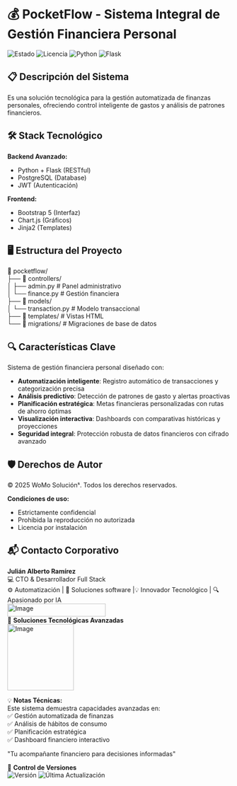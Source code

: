 # 💰 PocketFlow - Sistema Integral de Gestión Financiera Personal

![Estado](https://img.shields.io/badge/🚀_En_Desarrollo-yellow) 
![Licencia](https://img.shields.io/badge/Licencia-🔒_Privada-red)
![Python](https://img.shields.io/badge/Python-3776AB?logo=python&logoColor=white)
![Flask](https://img.shields.io/badge/Flask-000000?logo=flask&logoColor=white)

## 📋 Descripción del Sistema
Es una solución tecnológica para la gestión automatizada de finanzas personales, ofreciendo control inteligente de gastos y análisis de patrones financieros.

## 🛠 Stack Tecnológico
**Backend Avanzado:**
- Python + Flask (RESTful)
- PostgreSQL (Database)
- JWT (Autenticación)

**Frontend:**
- Bootstrap 5 (Interfaz)
- Chart.js (Gráficos)
- Jinja2 (Templates)

## 🖥️ Estructura del Proyecto
📁 pocketflow/  
├── 📂 controllers/  
│   ├── admin.py # Panel administrativo  
│   └── finance.py # Gestión financiera  
├── 📂 models/  
│   └── transaction.py # Modelo transaccional  
├── 📂 templates/ # Vistas HTML  
└── 📂 migrations/ # Migraciones de base de datos  

## 🔍 Características Clave  
Sistema de gestión financiera personal diseñado con:  
* **Automatización inteligente**: Registro automático de transacciones y categorización precisa  
* **Análisis predictivo**: Detección de patrones de gasto y alertas proactivas  
* **Planificación estratégica**: Metas financieras personalizadas con rutas de ahorro óptimas  
* **Visualización interactiva**: Dashboards con comparativas históricas y proyecciones  
* **Seguridad integral**: Protección robusta de datos financieros con cifrado avanzado
  
## 🛡️ Derechos de Autor
© 2025 WoMo Soluciónˢ. Todos los derechos reservados.

**Condiciones de uso:**
- Estrictamente confidencial
- Prohibida la reproducción no autorizada
- Licencia por instalación

## 📬 Contacto Corporativo
**Julián Alberto Ramírez**  
💻 CTO & Desarrollador Full Stack   
⚙️ Automatización | 🧩 Soluciones software |💡 Innovador Tecnológico | 🔍 Apasionado por IA  
<img width="222" height="29" alt="Image" src="https://github.com/user-attachments/assets/24519130-f605-4762-a4f2-374c450f2b64" />  
🏢 **Soluciones Tecnológicas Avanzadas**  
<img width="150" height="150" alt="Image" src="https://github.com/user-attachments/assets/09c23a95-e483-452e-880f-e7c90c222014" />

💡 **Notas Técnicas:**  
Este sistema demuestra capacidades avanzadas en:  
✅ Gestión automatizada de finanzas  
✅ Análisis de hábitos de consumo  
✅ Planificación estratégica  
✅ Dashboard financiero interactivo  

"Tu acompañante financiero para decisiones informadas"


📅 **Control de Versiones**  
![Versión](https://img.shields.io/badge/Versión-1.1.0-blue) ![Última Actualización](https://img.shields.io/badge/Actualizado-Jul_2025-green)
